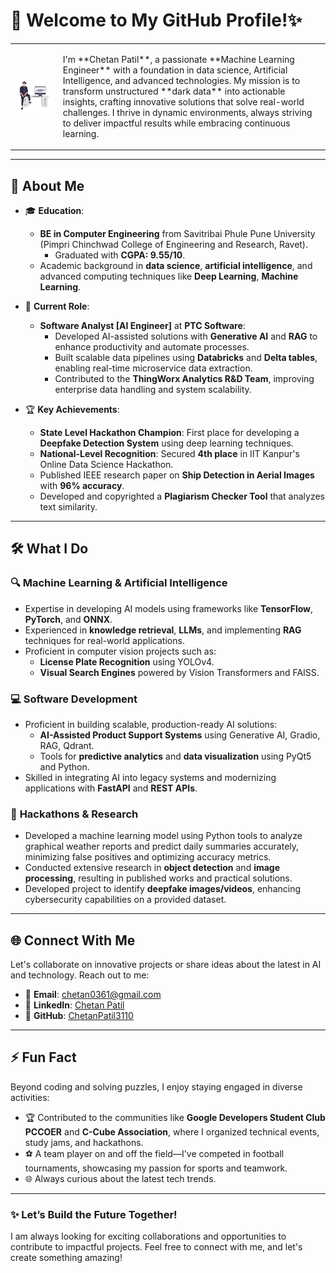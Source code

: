 # 👋 Welcome to My GitHub Profile!✨

<table>
  <tr>
    <td>
      <img src="AVATAR.png" alt="Chetan Patil" width="512">
    </td>
    <td>
      <p>
        I'm **Chetan Patil**, a passionate **Machine Learning Engineer** with a foundation in data science, Artificial Intelligence, and advanced technologies. My mission is to transform unstructured **dark data** into actionable insights, crafting innovative solutions that solve real-world challenges. I thrive in dynamic environments, always striving to deliver impactful results while embracing continuous learning.
      </p>
    </td>
  </tr>
</table>

---

## 🌟 About Me

- 🎓 **Education**: 
  - **BE in Computer Engineering** from Savitribai Phule Pune University (Pimpri Chinchwad College of Engineering and Research, Ravet).
    - Graduated with **CGPA: 9.55/10**.
  - Academic background in **data science**, **artificial intelligence**, and advanced computing techniques like **Deep Learning**, **Machine Learning**.

- 💼 **Current Role**:
  - **Software Analyst [AI Engineer]** at **PTC Software**:
    - Developed AI-assisted solutions with **Generative AI** and **RAG** to enhance productivity and automate processes.
    - Built scalable data pipelines using **Databricks** and **Delta tables**, enabling real-time microservice data extraction.
    - Contributed to the **ThingWorx Analytics R&D Team**, improving enterprise data handling and system scalability.

- 🏆 **Key Achievements**:
  - **State Level Hackathon Champion**: First place for developing a **Deepfake Detection System** using deep learning techniques.
  - **National-Level Recognition**: Secured **4th place** in IIT Kanpur's Online Data Science Hackathon.
  - Published IEEE research paper on **Ship Detection in Aerial Images** with **96% accuracy**.
  - Developed and copyrighted a **Plagiarism Checker Tool** that analyzes text similarity.

---

## 🛠️ What I Do

### 🔍 **Machine Learning & Artificial Intelligence**
- Expertise in developing AI models using frameworks like **TensorFlow**, **PyTorch**, and **ONNX**.
- Experienced in **knowledge retrieval**, **LLMs**, and implementing **RAG** techniques for real-world applications.
- Proficient in computer vision projects such as:
  - **License Plate Recognition** using YOLOv4.
  - **Visual Search Engines** powered by Vision Transformers and FAISS.

### 💻 **Software Development**
- Proficient in building scalable, production-ready AI solutions:
  - **AI-Assisted Product Support Systems** using Generative AI, Gradio, RAG, Qdrant.
  - Tools for **predictive analytics** and **data visualization** using PyQt5 and Python.
- Skilled in integrating AI into legacy systems and modernizing applications with **FastAPI** and **REST APIs**.

### 🧪 **Hackathons & Research**
- Developed a machine learning model using Python tools to analyze graphical weather reports and predict daily summaries accurately, minimizing false positives and optimizing accuracy metrics.
- Conducted extensive research in **object detection** and **image processing**, resulting in published works and practical solutions.
- Developed project to identify **deepfake images/videos**, enhancing cybersecurity capabilities on a provided dataset.

---

## 🌐 Connect With Me

Let's collaborate on innovative projects or share ideas about the latest in AI and technology. Reach out to me:

- 📧 **Email**: [chetan0361@gmail.com](mailto:chetan0361@gmail.com)
- 💼 **LinkedIn**: [Chetan Patil](https://linkedin.com/in/ChetanPatil)
- 🌟 **GitHub**: [ChetanPatil3110](https://github.com/ChetanPatil3110)

---

## ⚡ Fun Fact

Beyond coding and solving puzzles, I enjoy staying engaged in diverse activities:  
- 🏆  Contributed to the communities like **Google Developers Student Club PCCOER** and **C-Cube Association**, where I organized technical events, study jams, and hackathons.  
- ⚽ A team player on and off the field—I've competed in football tournaments, showcasing my passion for sports and teamwork.  
- 🌐 Always curious about the latest tech trends.

---

### ✨ Let’s Build the Future Together!
I am always looking for exciting collaborations and opportunities to contribute to impactful projects. Feel free to connect with me, and let's create something amazing!
